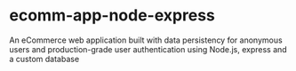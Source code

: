 # ecomm-app-node-express
An eCommerce web application built with data persistency for anonymous users and production-grade user authentication using Node.js, express and a custom database

